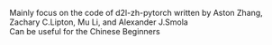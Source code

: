 Mainly focus on the code of d2l-zh-pytorch written by Aston Zhang, Zachary C.Lipton, Mu Li, and Alexander J.Smola  
Can be useful for the Chinese Beginners
